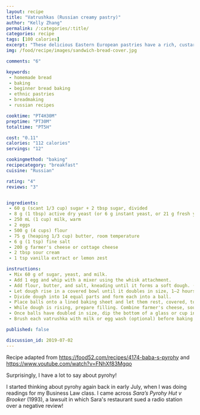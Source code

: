 ```yaml
---
layout: recipe
title: "Vatrushkas (Russian creamy pastry)"
author: "Kelly Zhang"
permalink: /:categories/:title/
categories: recipe
tags: [100 calories]
excerpt: "These delicious Eastern European pastries have a rich, custardy middle and a fragrant bread crust."
img: /food/recipe/images/sandwich-bread-cover.jpg

comments: "6"

keywords:
 - homemade bread
 - baking
 - beginner bread baking
 - ethnic pastries
 - breadmaking
 - russian recipes

cooktime: "PT4H30M"
preptime: "PT30M"
totaltime: "PT5H"

cost: "0.11"
calories: "112 calories"
servings: "12"

cookingmethod: "baking"
recipecategory: "breakfast"
cuisine: "Russian"

rating: "4"
reviews: "3"


ingredients:
 - 60 g (scant 1/3 cup) sugar + 2 tbsp sugar, divided
 - 8 g (1 tbsp) active dry yeast (or 6 g instant yeast, or 21 g fresh yeast)
 - 250 mL (1 cup) milk, warm
 - 2 eggs
 - 500 g (4 cups) flour
 - 75 g (heaping 1/3 cup) butter, room temperature
 - 6 g (1 tsp) fine salt
 - 200 g farmer's cheese or cottage cheese
 - 2 tbsp sour cream
 - 1 tsp vanilla extract or lemon zest

instructions:
 - Mix 60 g of sugar, yeast, and milk.
 - Add 1 egg and whip with a mixer using the whisk attachment.
 - Add flour, butter, and salt, kneading until it forms a soft dough. (It will be soft but will not stick to your hands.)
 - Let dough rise in a covered bowl until it doubles in size, 1–2 hours.
 - Divide dough into 14 equal parts and form each into a ball.
 - Place balls onto a lined baking sheet and let them rest, covered, to rise again.
 - While dough is rising, prepare filling. Combine farmer's cheese, sour cream, vanilla extract or lemon zest, 2 tbsp sugar, and 1 egg until well mixed.
 - Once balls have doubled in size, dip the bottom of a glass or cup into flour and press it into the middle of each ball, creating an indentation. Fill each indentation with the cheese filling.
 - Brush each vatrushka with milk or egg wash (optional) before baking at 390 °F (200 °C) for 20 minutes, or until golden brown.

published: false

discussion_id: 2019-07-02
---
```


Recipe adapted from https://food52.com/recipes/4174-baba-s-pyrohy and https://www.youtube.com/watch?v=FNhXf83Mgqo

Surprisingly, I have a lot to say about pyrohy!

I started thinking about pyrohy again back in early July, when I was doing readings for my Business Law class. I came across *Sara’s Pyrohy Hut v Brooker* (1993), a lawsuit in which Sara's restaurant sued a radio station over a negative review!
